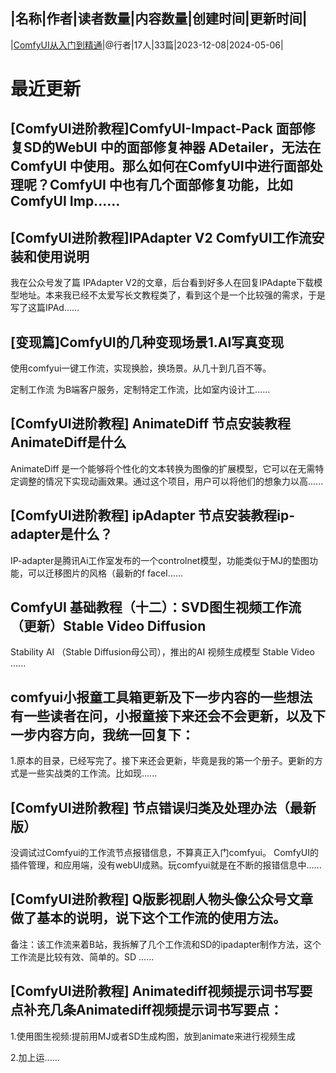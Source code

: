 |名称|作者|读者数量|内容数量|创建时间|更新时间|
---
|[ComfyUI从入门到精通](https://xiaobot.net/p/comfyui?refer=0b133df9-27dc-423b-8101-639049001c13)|@行者|17人|33篇|2023-12-08|2024-05-06|

# 最近更新
## [ComfyUI进阶教程]ComfyUI-Impact-Pack 面部修复SD的WebUI 中的面部修复神器 ADetailer，无法在ComfyUI 中使用。那么如何在ComfyUI中进行面部处理呢？ComfyUI 中也有几个面部修复功能，比如ComfyUI Imp......
## [ComfyUI进阶教程]IPAdapter V2 ComfyUI工作流安装和使用说明
我在公众号发了篇 IPAdapter V2的文章，后台看到好多人在回复IPAdapte下载模型地址。本来我已经不太爱写长文教程类了，看到这个是一个比较强的需求，于是写了这篇IPAd......
## [变现篇]ComfyUI的几种变现场景1.AI写真变现
使用comfyui一键工作流，实现换脸，换场景。从几十到几百不等。

定制工作流
为B端客户服务，定制特定工作流，比如室内设计工......
## [ComfyUI进阶教程] AnimateDiff 节点安装教程AnimateDiff是什么
AnimateDiff 是一个能够将个性化的文本转换为图像的扩展模型，它可以在无需特定调整的情况下实现动画效果。通过这个项目，用户可以将他们的想象力以高......
## [ComfyUI进阶教程] ipAdapter 节点安装教程ip-adapter是什么？

IP-adapter是腾讯Ai工作室发布的一个controlnet模型，功能类似于MJ的垫图功能，可以迁移图片的风格（最新的f faceI......
## ComfyUI 基础教程（十二）：SVD图生视频工作流（更新）Stable Video Diffusion

Stability AI （Stable Diffusion母公司），推出的AI 视频生成模型 Stable Video ......
## comfyui小报童工具箱更新及下一步内容的一些想法有一些读者在问，小报童接下来还会不会更新，以及下一步内容方向，我统一回复下：
1.原本的目录，已经写完了。接下来还会更新，毕竟是我的第一个册子。更新的方式是一些实战类的工作流。比如现......
## [ComfyUI进阶教程] 节点错误归类及处理办法（最新版）
没调试过Comfyui的工作流节点报错信息，不算真正入门comfyui。
ComfyUI的插件管理，和应用端，没有webUI成熟。玩comfyui就是在不断的报错信息中......
## [ComfyUI进阶教程] Q版影视剧人物头像公众号文章做了基本的说明，说下这个工作流的使用方法。

备注：该工作流来着B站，我拆解了几个工作流和SD的ipadapter制作方法，这个工作流是比较有效、简单的。SD ......
## [ComfyUI进阶教程] Animatediff视频提示词书写要点补充几条Animatediff视频提示词书写要点：

1.使用图生视频:提前用MJ或者SD生成构图，放到animate来进行视频生成

2.加上运......

